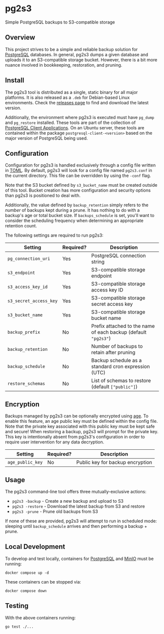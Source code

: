 # pg2s3
Simple PostgreSQL backups to S3-compatible storage

## Overview
This project strives to be a simple and reliable backup solution for [PostgreSQL](https://www.postgresql.org/) databases.
In general, pg2s3 dumps a given database and uploads it to an S3-compatible storage bucket.
However, there is a bit more nuance involved in bookkeeping, restoration, and pruning.

## Install
The pg2s3 tool is distributed as a single, static binary for all major platforms.
It is also released as a `.deb` for Debian-based Linux environments.
Check the [releases page](https://github.com/theandrew168/pg2s3/releases) to find and download the latest version.

Additionally, the environment where pg2s3 is executed must have `pg_dump` and `pg_restore` installed.
These tools are part of the collection of [PostgreSQL Client Applications](https://www.postgresql.org/docs/12/reference-client.html).
On an Ubuntu server, these tools are contained within the package `postgresql-client-<version>` based on the major version of PostgreSQL being used.

## Configuration
Configuration for pg2s3 is handled exclusively through a config file written in [TOML](https://github.com/toml-lang/toml).
By default, pg2s3 will look for a config file named `pg2s3.conf` in the current directory.
This file can be overridden by using the `-conf` flag.

Note that the S3 bucket defined by `s3_bucket_name` must be created outside of this tool.
Bucket creation has more configuration and security options than pg2s3 is positioned to deal with.

Additionally, the value defined by `backup_retention` simply refers to the _number_ of backups kept during a prune.
It has nothing to do with a backup's age or total bucket size.
If `backups_schedule` is set, you'll want to consider the scheduling frequency when determining an appropriate retention count.

The following settings are required to run pg2s3:

| Setting                | Required? | Description |
| ---------------------- | --------- | ----------- |
| `pg_connection_uri`    | Yes       | PostgreSQL connection string |
| `s3_endpoint`          | Yes       | S3-compatible storage endpoint |
| `s3_access_key_id`     | Yes       | S3-compatible storage access key ID |
| `s3_secret_access_key` | Yes       | S3-compatible storage secret access key |
| `s3_bucket_name`       | Yes       | S3-compatible storage bucket name |
| `backup_prefix`        | No        | Prefix attached to the name of each backup (default `"pg2s3"`) |
| `backup_retention`     | No        | Number of backups to retain after pruning |
| `backup_schedule`      | No        | Backup schedule as a standard cron expression (UTC) |
| `restore_schemas`      | No        | List of schemas to restore (default `["public"]`) |

## Encryption
Backups managed by pg2s3 can be optionally encrypted using [age](https://github.com/FiloSottile/age).
To enable this feature, an age public key must be defined within the config file.
Note that the private key associated with this public key must be kept safe and secure!
When restoring a backup, pg2s3 will prompt for the private key.
This key is intentionally absent from pg2s3's configuration in order to require user intervention for any data decryption.

| Setting          | Required? | Description |
| ---------------- | --------- | ----------- |
| `age_public_key` | No        | Public key for backup encryption |

## Usage
The pg2s3 command-line tool offers three mutually-exclusive actions:
* `pg2s3 -backup` - Create a new backup and upload to S3
* `pg2s3 -restore` - Download the latest backup from S3 and restore
* `pg2s3 -prune` - Prune old backups from S3

If none of these are provided, pg2s3 will attempt to run in scheduled mode: sleeping until `backup_schedule` arrives and then performing a backup + prune.

## Local Development
To develop and test locally, containers for [PostgreSQL](https://www.postgresql.org/) and [MinIO](https://min.io/) must be running:
```
docker compose up -d
```

These containers can be stopped via:
```
docker compose down
```

## Testing
With the above containers running:
```
go test ./...
```
